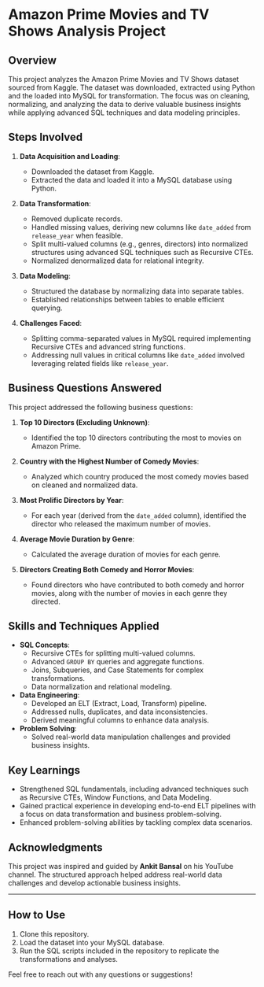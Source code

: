 # Amazon Prime Movies and TV Shows Analysis Project

## Overview
This project analyzes the Amazon Prime Movies and TV Shows dataset sourced from Kaggle. The dataset was downloaded, extracted using Python and the loaded into MySQL for transformation. The focus was on cleaning, normalizing, and analyzing the data to derive valuable business insights while applying advanced SQL techniques and data modeling principles.

## Steps Involved
1. **Data Acquisition and Loading**:
   - Downloaded the dataset from Kaggle.
   - Extracted the data and loaded it into a MySQL database using Python.

2. **Data Transformation**:
   - Removed duplicate records.
   - Handled missing values, deriving new columns like `date_added` from `release_year` when feasible.
   - Split multi-valued columns (e.g., genres, directors) into normalized structures using advanced SQL techniques such as Recursive CTEs.
   - Normalized denormalized data for relational integrity.

3. **Data Modeling**:
   - Structured the database by normalizing data into separate tables.
   - Established relationships between tables to enable efficient querying.

4. **Challenges Faced**:
   - Splitting comma-separated values in MySQL required implementing Recursive CTEs and advanced string functions.
   - Addressing null values in critical columns like `date_added` involved leveraging related fields like `release_year`.

## Business Questions Answered
This project addressed the following business questions:

1. **Top 10 Directors (Excluding Unknown)**:
   - Identified the top 10 directors contributing the most to movies on Amazon Prime.

2. **Country with the Highest Number of Comedy Movies**:
   - Analyzed which country produced the most comedy movies based on cleaned and normalized data.

3. **Most Prolific Directors by Year**:
   - For each year (derived from the `date_added` column), identified the director who released the maximum number of movies.

4. **Average Movie Duration by Genre**:
   - Calculated the average duration of movies for each genre.

5. **Directors Creating Both Comedy and Horror Movies**:
   - Found directors who have contributed to both comedy and horror movies, along with the number of movies in each genre they directed.

## Skills and Techniques Applied
- **SQL Concepts**:
  - Recursive CTEs for splitting multi-valued columns.
  - Advanced `GROUP BY` queries and aggregate functions.
  - Joins, Subqueries, and Case Statements for complex transformations.
  - Data normalization and relational modeling.
- **Data Engineering**:
  - Developed an ELT (Extract, Load, Transform) pipeline.
  - Addressed nulls, duplicates, and data inconsistencies.
  - Derived meaningful columns to enhance data analysis.
- **Problem Solving**:
  - Solved real-world data manipulation challenges and provided business insights.

## Key Learnings
- Strengthened SQL fundamentals, including advanced techniques such as Recursive CTEs, Window Functions, and Data Modeling.
- Gained practical experience in developing end-to-end ELT pipelines with a focus on data transformation and business problem-solving.
- Enhanced problem-solving abilities by tackling complex data scenarios.

## Acknowledgments
This project was inspired and guided by **Ankit Bansal** on his YouTube channel. The structured approach helped address real-world data challenges and develop actionable business insights.

---

## How to Use
1. Clone this repository.
2. Load the dataset into your MySQL database.
3. Run the SQL scripts included in the repository to replicate the transformations and analyses.

Feel free to reach out with any questions or suggestions!

